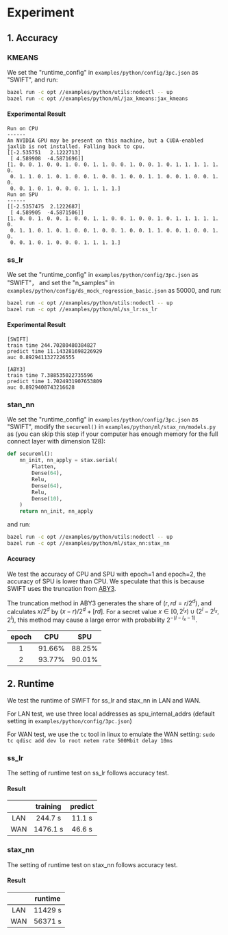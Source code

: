 # Experiment

## 1. Accuracy

### KMEANS

We set the "runtime_config" in `examples/python/config/3pc.json` as "SWIFT", and run:

```bash
bazel run -c opt //examples/python/utils:nodectl -- up
bazel run -c opt //examples/python/ml/jax_kmeans:jax_kmeans
```

#### Experimental Result

```text
Run on CPU
------
An NVIDIA GPU may be present on this machine, but a CUDA-enabled jaxlib is not installed. Falling back to cpu.
[[-2.535751   2.1222713]
 [ 4.589908  -4.5871696]]
[1. 0. 0. 1. 0. 0. 1. 0. 0. 1. 1. 0. 0. 1. 0. 0. 1. 0. 1. 1. 1. 1. 1. 0.
 0. 1. 1. 0. 1. 0. 1. 0. 0. 1. 0. 0. 1. 0. 0. 1. 1. 0. 0. 1. 0. 0. 1. 0.
 0. 0. 1. 0. 1. 0. 0. 0. 1. 1. 1. 1.]
Run on SPU
------
[[-2.5357475  2.1222687]
 [ 4.589905  -4.5871506]]
[1. 0. 0. 1. 0. 0. 1. 0. 0. 1. 1. 0. 0. 1. 0. 0. 1. 0. 1. 1. 1. 1. 1. 0.
 0. 1. 1. 0. 1. 0. 1. 0. 0. 1. 0. 0. 1. 0. 0. 1. 1. 0. 0. 1. 0. 0. 1. 0.
 0. 0. 1. 0. 1. 0. 0. 0. 1. 1. 1. 1.]
```

### ss_lr

We set the "runtime_config" in `examples/python/config/3pc.json` as "SWIFT"，
and set the "n_samples" in `examples/python/config/ds_mock_regression_basic.json` as 50000, and run:

```bash
bazel run -c opt //examples/python/utils:nodectl -- up
bazel run -c opt //examples/python/ml/ss_lr:ss_lr
```

#### Experimental Result

```text
[SWIFT]
train time 244.70280480384827
predict time 11.143281698226929
auc 0.8929411327226555

[ABY3]
train time 7.388535022735596
predict time 1.7024931907653809
auc 0.8929408743216628
```

### stan_nn

We set the "runtime_config" in `examples/python/config/3pc.json` as "SWIFT",
modify the `secureml()` in `examples/python/ml/stax_nn/models.py`
as (you can skip this step if your computer has enough memory for the full connect layer with dimension 128):

```python
def secureml():
    nn_init, nn_apply = stax.serial(
        Flatten,
        Dense(64),
        Relu,
        Dense(64),
        Relu,
        Dense(10),
    )
    return nn_init, nn_apply
```

and run:

```bash
bazel run -c opt //examples/python/utils:nodectl -- up
bazel run -c opt //examples/python/ml/stax_nn:stax_nn
```

#### Accuracy

We test the accuracy of CPU and SPU with epoch=1 and epoch=2, the accuracy of SPU is lower than CPU.
We speculate that this is because SWIFT uses the truncation from [ABY3](https://dl.acm.org/doi/10.1145/3243734.3243760).

The truncation method in ABY3 generates the share of $(r,rd=r/2^d)$, and calculates $x/2^d$ by $(x-r)/2^d+[rd]$.
For a secret value $x \in [0, 2^{l_x}) \cup (2^l -2^{l_x},2^l)$, this method may cause a large error with probability $2^{-(l-l_x-1)}$.

| epoch |  CPU   |  SPU   |
| :---: | :----: | :----: |
|   1   | 91.66% | 88.25% |
|   2   | 93.77% | 90.01% |

## 2. Runtime

We test the runtime of SWIFT for ss_lr and stax_nn in LAN and WAN.

For LAN test, we use three local addresses as spu_internal_addrs (default setting in `examples/python/config/3pc.json`)

For WAN test, we use the `tc` tool in linux to emulate the WAN setting: `sudo tc qdisc add dev lo root netem rate 500Mbit delay 10ms`

### ss_lr

The setting of runtime test on ss_lr follows accuracy test.

#### Result

|      | training | predict |
| :--: | :------: | :-----: |
| LAN  | 244.7 s  | 11.1 s  |
| WAN  | 1476.1 s | 46.6 s  |

### stax_nn

The setting of runtime test on stax_nn follows accuracy test.

#### Result

|      | runtime |
| :--: | :-----: |
| LAN  | 11429 s |
| WAN  | 56371 s |
